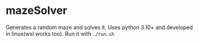 # mazeSolver
Generates a random maze and solves it.
Uses python 3.10+ and developed in linux(wsl works too).
Run it with `./run.sh`